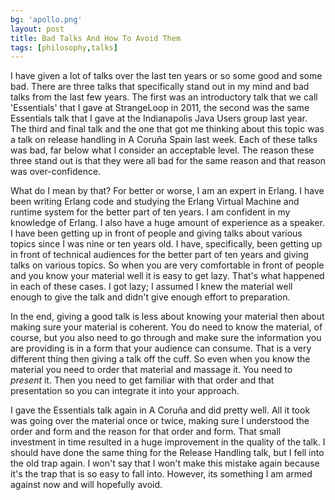 ```yaml
---
bg: 'apollo.png'
layout: post
title: Bad Talks And How To Avoid Them
tags: [philosophy,talks]
---
```


I have given a lot of talks over the last ten years or so some good
and some bad. There are three talks that specifically stand out in my
mind and bad talks from the last few years. The first was an
introductory talk that we call 'Essentials' that I gave at StrangeLoop
in 2011, the second was the same Essentials talk that I gave at the
Indianapolis Java Users group last year. The third and final talk and
the one that got me thinking about this topic was a talk on release
handling in A Coruña Spain last week. Each of these talks was bad, far
below what I consider an acceptable level. The reason these three
stand out is that they were all bad for the same reason and that
reason was over-confidence.

What do I mean by that? For better or worse, I am an expert in
Erlang. I have been writing Erlang code and studying the Erlang
Virtual Machine and runtime system for the better part of ten years. I
am confident in my knowledge of Erlang. I also have a huge amount of
experience as a speaker. I have been getting up in front of people and
giving talks about various topics since I was nine or ten years old. I
have, specifically, been getting up in front of technical audiences
for the better part of ten years and giving talks on various topics. So
when you are very comfortable in front of people and you know your
material well it is easy to get lazy. That's what happened in each of
these cases. I got lazy; I assumed I knew the material well enough to
give the talk and didn't give enough effort to preparation.

In the end, giving a good talk is less about knowing your material
then about making sure your material is coherent. You do need to know
the material, of course, but you also need to go through and make sure
the information you are providing is in a form that your audience can
consume. That is a very different thing then giving a talk off the
cuff. So even when you know the material you need to order that
material and massage it. You need to *present* it. Then you need to
get familiar with that order and that presentation so you can
integrate it into your approach.

I gave the Essentials talk again in A Coruña and did pretty well. All
it took was going over the material once or twice, making sure I
understood the order and form and the reason for that order and
form. That small investment in time resulted in a huge improvement in
the quality of the talk. I should have done the same thing for the
Release Handling talk, but I fell into the old trap again. I won't say
that I won't make this mistake again because it's the trap that is so
easy to fall into. However, its something I am armed against now and
will hopefully avoid.